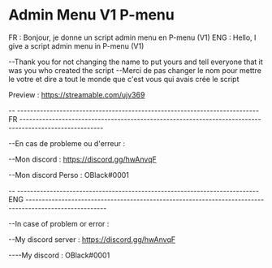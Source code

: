 # Admin Menu V1 P-menu

FR : Bonjour, je donne un script admin menu en P-menu (V1) ENG : Hello, I give a script admin menu in P-menu (V1) 

--Thank you for not changing the name to put yours and tell everyone that it was you who created the script
 --Merci de pas changer le nom pour mettre le votre et dire a tout le monde que c'est vous qui avais crée le script
 

Preview : https://streamable.com/ujv369
 
 -- --------------------------------------------------------------------------  FR  -------------------------------------------------------------------------------------------------------

 --En cas de probleme ou d'erreur :

 --Mon discord : https://discord.gg/hwAnvqF

 --Mon discord Perso : OBlack#0001

  -- --------------------------------------------------------------------------  ENG  -------------------------------------------------------------------------------------------------------

  --In case of problem or error :

  --My discord server : https://discord.gg/hwAnvqF

  ----My discord  : OBlack#0001
